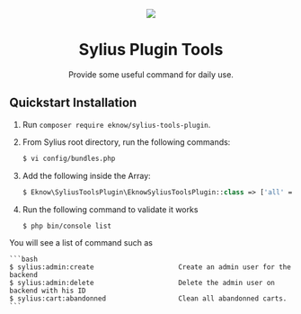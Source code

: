 <p align="center">
    <a href="https://sylius.com" target="_blank">
        <img src="https://demo.sylius.com/assets/shop/img/logo.png" />
    </a>
</p>

<h1 align="center">Sylius Plugin Tools</h1>

<p align="center">Provide some useful command for daily use.</p>

## Quickstart Installation

1. Run `composer require eknow/sylius-tools-plugin`.

2. From Sylius root directory, run the following commands:

    ```bash
    $ vi config/bundles.php
    ```
3. Add the following inside the Array:

    ```php
    $ Eknow\SyliusToolsPlugin\EknowSyliusToolsPlugin::class => ['all' => true],
    ```
4. Run the following command to validate it works

    ```bash
    $ php bin/console list
    ```
You will see a list of command such as

    ```bash
    $ sylius:admin:create                     Create an admin user for the backend
    $ sylius:admin:delete                     Delete the admin user on backend with his ID
    $ sylius:cart:abandonned                  Clean all abandonned carts.
    ```
